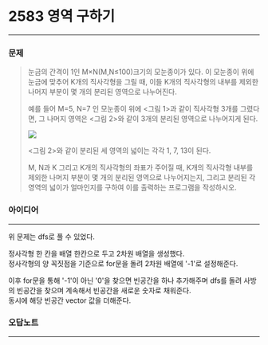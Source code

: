 # 2583 영역 구하기
------------
### 문제

>눈금의 간격이 1인 M×N(M,N≤100)크기의 모눈종이가 있다. 이 모눈종이 위에 눈금에 맞추어 K개의 직사각형을 그릴 때, 이들 K개의 직사각형의 내부를 제외한 나머지 부분이 몇 개의 분리된 영역으로 나누어진다.
>
>예를 들어 M=5, N=7 인 모눈종이 위에 <그림 1>과 같이 직사각형 3개를 그렸다면, 그 나머지 영역은 <그림 2>와 같이 3개의 분리된 영역으로 나누어지게 된다.
>
><img src="https://www.acmicpc.net/upload/images/zzJD2aQyF5Rm4IlOt.png">
>
><그림 2>와 같이 분리된 세 영역의 넓이는 각각 1, 7, 13이 된다.
>
>M, N과 K 그리고 K개의 직사각형의 좌표가 주어질 때, K개의 직사각형 내부를 제외한 나머지 부분이 몇 개의 분리된 영역으로 나누어지는지, 그리고 분리된 각 영역의 넓이가 얼마인지를 구하여 이를 출력하는 프로그램을 작성하시오.

### 아이디어 
----------
위 문제는 dfs로 풀 수 있었다.

정사각형 한 칸을 배열 한칸으로 두고 2차원 배열을 생성했다.   
정사각형의 양 꼭짓점을 기준으로 for문을 돌려 2차원 배열에 '-1'로 설정해준다.

이후 for문을 통해 '-1'이 아닌 '0'을 찾으면 빈공간을 하나 추가해주며 dfs를 돌려 사방의 빈공간을 찾으며 계속해서 빈공간을 새로운 숫자로 채워준다.  
동시에 해당 빈공간 vector 값을 더해준다.

### 오답노트
----------
